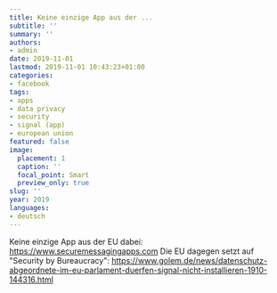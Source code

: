 ```yaml
---
title: Keine einzige App aus der ...
subtitle: ''
summary: ''
authors:
- admin
date: 2019-11-01
lastmod: 2019-11-01 10:43:23+01:00
categories:
- facebook
tags:
- apps
- data privacy
- security
- signal (app)
- european union
featured: false
image:
  placement: 1
  caption: ''
  focal_point: Smart
  preview_only: true
slug: ''
year: 2019
languages:
- deutsch
---
```


Keine einzige App aus der EU dabei: https://www.securemessagingapps.com Die EU dagegen setzt auf "Security by Bureaucracy": https://www.golem.de/news/datenschutz-abgeordnete-im-eu-parlament-duerfen-signal-nicht-installieren-1910-144316.html